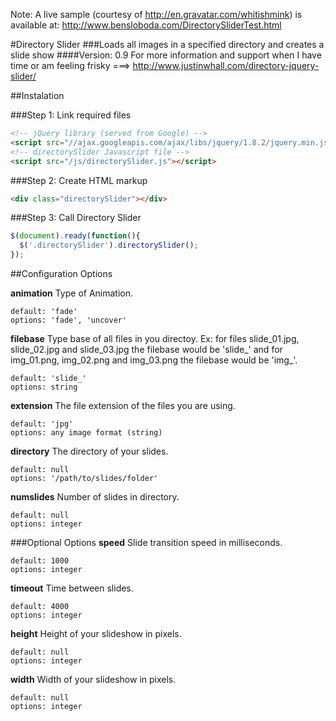 Note: A live sample (courtesy of http://en.gravatar.com/whitishmink) is available at:
http://www.bensloboda.com/DirectorySliderTest.html



#Directory Slider
###Loads all images in a specified directory and creates a slide show
####Version: 0.9
For more information and support when I have time or am feeling frisky ===> http://www.justinwhall.com/directory-jquery-slider/





##Instalation

###Step 1: Link required files
```html
<!-- jQuery library (served from Google) -->
<script src="//ajax.googleapis.com/ajax/libs/jquery/1.8.2/jquery.min.js"></script>
<!-- directorySlider Javascript file -->
<script src="/js/directorySlider.js"></script>
```

###Step 2: Create HTML markup
 ```html
<div class="directorySlider"></div>
```

###Step 3: Call Directory Slider
```javascript
$(document).ready(function(){
  $('.directorySlider').directorySlider();
});
```

##Configuration Options

**animation**
Type of Animation.
```
default: 'fade'
options: 'fade', 'uncover'
```
**filebase**
Type base of all files in you directoy. Ex: for files slide_01.jpg, slide_02.jpg and slide_03.jpg the filebase would be 'slide_' and for img_01.png, img_02.png and img_03.png the filebase would be 'img_'.
```
default: 'slide_'
options: string
```
**extension**
The file extension of the files you are using.
```
default: 'jpg'
options: any image format (string)
```
**directory**
The directory of your slides.
```
default: null
options: '/path/to/slides/folder'
```
**numslides**
Number of slides in directory.
```
default: null
options: integer
```
###Optional Options
**speed**
Slide transition speed in milliseconds.
```
default: 1000
options: integer
```
**timeout**
Time between slides.
```
default: 4000
options: integer
```
**height**
Height of your slideshow in pixels.
```
default: null
options: integer
```
**width**
Width of your slideshow in pixels.
```
default: null
options: integer
```
